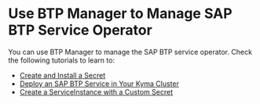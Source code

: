 # Use BTP Manager to Manage SAP BTP Service Operator 

You can use BTP Manager to manage the SAP BTP service operator.
Check the following tutorials to learn to:
* [Create and Install a Secret](02-20-create-secret.md)
* [Deploy an SAP BTP Service in Your Kyma Cluster](02-30-deploy-service-in-cluster.md)
* [Create a ServiceInstance with a Custom Secret](02-40-create-service-instance-with-custom-secret.md)
